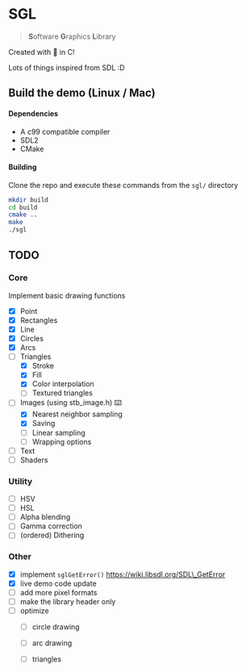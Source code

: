 # SGL

> **S**oftware **G**raphics **L**ibrary

Created with 🤕 in C!

Lots of things inspired from SDL :D

## Build the demo (Linux / Mac)

#### Dependencies

* A c99 compatible compiler
* SDL2
* CMake

#### Building

Clone the repo and execute these commands from the `sgl/` directory

```bash
mkdir build
cd build
cmake ..
make
./sgl
```

## TODO

### Core

Implement basic drawing functions

* [x] Point
* [x] Rectangles
* [x] Line
* [x] Circles
* [x] Arcs
* [ ] Triangles
	* [x] Stroke
	* [x] Fill
	* [x] Color interpolation
	* [ ] Textured triangles
* [ ] Images (using stb_image.h) ⌨️
	* [x] Nearest neighbor sampling
	* [x] Saving
	* [ ] Linear sampling
	* [ ] Wrapping options
* [ ] Text
* [ ] Shaders

### Utility

* [ ] HSV
* [ ] HSL
* [ ] Alpha blending
* [ ] Gamma correction
* [ ] (ordered) Dithering

### Other

* [x] implement `sglGetError()` <https://wiki.libsdl.org/SDL\_GetError>
* [x] live demo code update
* [ ] add more pixel formats
* [ ] make the library header only
* [ ] optimize
	* [ ] circle drawing
	* [ ] arc drawing
	* [ ] triangles

